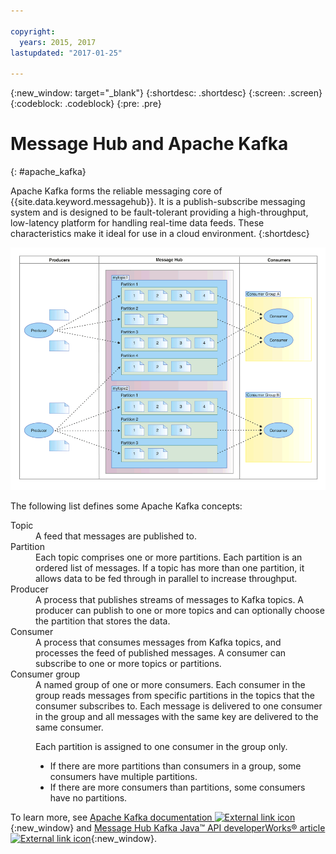 ```yaml
---

copyright:
  years: 2015, 2017
lastupdated: "2017-01-25"

---
```


{:new_window: target="_blank"}
{:shortdesc: .shortdesc}
{:screen: .screen}
{:codeblock: .codeblock}
{:pre: .pre}

# Message Hub and Apache Kafka
{: #apache_kafka}

Apache Kafka forms the reliable messaging core of {{site.data.keyword.messagehub}}. It is a publish-subscribe messaging system
and is designed to be fault-tolerant providing a high-throughput, low-latency platform for handling
real-time data feeds. These characteristics make it ideal for use in a cloud environment.
{:shortdesc}

![Kafka architecture diagram.](kafka_architecture.png "Diagram showing Kafka architecture. Producers are feeding into a Kafka cluster and the messages are then being subscribed to by consumers.") 

The following list defines some Apache Kafka concepts:

<dl><dt>Topic</dt>
<dd>A feed that messages are published to.</dd>
<dt>Partition</dt>
<dd>Each topic comprises one or more partitions. Each partition is an ordered list of messages. If a
topic has more than one partition, it allows data to be fed through in parallel to increase
throughput.</dd>
<dt>Producer</dt>
<dd>A process that publishes streams of messages to Kafka topics. A producer can publish to one or
more topics and can optionally choose the partition that stores the data.</dd>
<dt>Consumer </dt>
<dd>A process that consumes messages from Kafka topics, and processes the feed of published
messages. A consumer can subscribe to one or more topics or partitions.</dd>
<dt>Consumer group</dt>
<dd>A named group of one or more consumers. Each consumer in the group reads messages from specific
partitions in the topics that the consumer subscribes to. Each message is delivered to one consumer
in the group and all messages with the same key are delivered to the same consumer.

<p>Each partition is assigned to one consumer in the group only.</p> 
<ul>
<li>If there are more partitions than consumers in a group, some consumers have multiple
partitions.</li>
<li>If there are more consumers than partitions, some consumers have no partitions.</li>
</ul>
</dd>
</dl>

To learn more, see [Apache Kafka documentation ![External link icon](../../icons/launch-glyph.svg "External link icon")](http://kafka.apache.org/documentation.html){:new_window} and [Message Hub Kafka Java&trade; API developerWorks&reg; article ![External link icon](../../icons/launch-glyph.svg "External link icon")](https://developer.ibm.com/messaging/2016/03/03/message-hub-kafka-java-api/){:new_window}.



